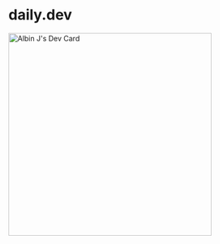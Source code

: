 # daily.dev


<a href="https://app.daily.dev/codewithalbin"><img src="https://api.daily.dev/devcards/252a35a2bf62407c864e829ee8f11cc7.png?r=hzd" width="400" alt="Albin J's Dev Card"/></a>
